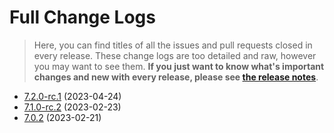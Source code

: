 # Full Change Logs

> Here, you can find titles of all the issues and pull requests closed in every release. These change logs are too detailed and raw, however you may want to see them. **If you just want to know what's important changes and new with every release, please see [the release notes](../release-notes.md)**.

* [7.2.0-rc.1](7-2-0-rc-1.md) (2023-04-24)
* [7.1.0-rc.2](7-1-0-rc-2.md) (2023-02-23)
* [7.0.2](7-0-2.md) (2023-02-21)